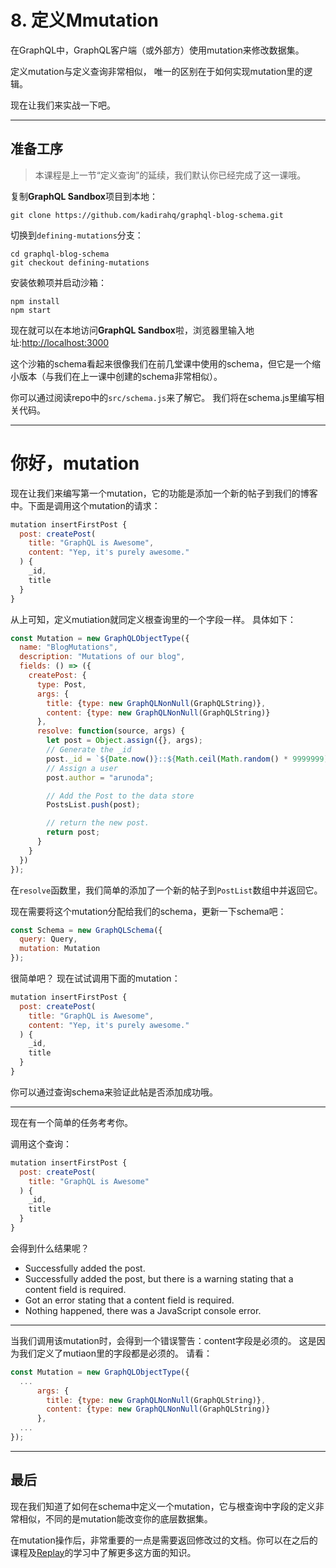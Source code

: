 # 8. 定义Mmutation

在GraphQL中，GraphQL客户端（或外部方）使用mutation来修改数据集。

定义mutation与定义查询非常相似， 唯一的区别在于如何实现mutation里的逻辑。

现在让我们来实战一下吧。

------------------

## 准备工序

> 本课程是上一节“定义查询”的延续，我们默认你已经完成了这一课哦。


复制**GraphQL Sandbox**项目到本地：

````
git clone https://github.com/kadirahq/graphql-blog-schema.git
````

切换到`defining-mutations`分支：

````
cd graphql-blog-schema
git checkout defining-mutations
````

安装依赖项并启动沙箱：

````
npm install
npm start
````

现在就可以在本地访问**GraphQL Sandbox**啦，浏览器里输入地址:[http://localhost:3000](http://localhost:3000)

这个沙箱的schema看起来很像我们在前几堂课中使用的schema，但它是一个缩小版本（与我们在上一课中创建的schema非常相似）。

你可以通过阅读repo中的`src/schema.js`来了解它。 我们将在schema.js里编写相关代码。

-----------------------

# 你好，mutation

现在让我们来编写第一个mutation，它的功能是添加一个新的帖子到我们的博客中。下面是调用这个mutation的请求：

````javascript
mutation insertFirstPost {
  post: createPost(
    title: "GraphQL is Awesome",
    content: "Yep, it's purely awesome."
  ) {
    _id,
    title
  }
}
````

从上可知，定义mutiation就同定义根查询里的一个字段一样。 具体如下：

````javascript
const Mutation = new GraphQLObjectType({
  name: "BlogMutations",
  description: "Mutations of our blog",
  fields: () => ({
    createPost: {
      type: Post,
      args: {
        title: {type: new GraphQLNonNull(GraphQLString)},
        content: {type: new GraphQLNonNull(GraphQLString)}
      },
      resolve: function(source, args) {
        let post = Object.assign({}, args);
        // Generate the _id
        post._id = `${Date.now()}::${Math.ceil(Math.random() * 9999999)}`;
        // Assign a user
        post.author = "arunoda";

        // Add the Post to the data store
        PostsList.push(post);

        // return the new post.
        return post;
      }
    }
  })
});
````

在`resolve`函数里，我们简单的添加了一个新的帖子到`PostList`数组中并返回它。

现在需要将这个mutation分配给我们的schema，更新一下schema吧：

````javascript
const Schema = new GraphQLSchema({
  query: Query,
  mutation: Mutation
});
````

很简单吧？ 现在试试调用下面的mutation：

````javascript
mutation insertFirstPost {
  post: createPost(
    title: "GraphQL is Awesome",
    content: "Yep, it's purely awesome."
  ) {
    _id,
    title
  }
}
````

你可以通过查询schema来验证此帖是否添加成功哦。

------------

现在有一个简单的任务考考你。

调用这个查询：

````javascript
mutation insertFirstPost {
  post: createPost(
    title: "GraphQL is Awesome"
  ) {
    _id,
    title
  }
}
`````

会得到什么结果呢？

* Successfully added the post.
* Successfully added the post, but there is a warning stating that a content field is required.
* Got an error stating that a content field is required.
* Nothing happened, there was a JavaScript console error.

---------------

当我们调用该mutation时，会得到一个错误警告：content字段是必须的。 这是因为我们定义了mutiaon里的字段都是必须的。 请看：

````javascript
const Mutation = new GraphQLObjectType({
  ...
      args: {
        title: {type: new GraphQLNonNull(GraphQLString)},
        content: {type: new GraphQLNonNull(GraphQLString)}
      },
  ...
});
````

-------------

## 最后

现在我们知道了如何在schema中定义一个mutation，它与根查询中字段的定义非常相似，不同的是mutation能改变你的底层数据集。

在mutation操作后，非常重要的一点是需要返回修改过的文档。你可以在之后的课程及[Replay](https://facebook.github.io/relay/)的学习中了解更多这方面的知识。

